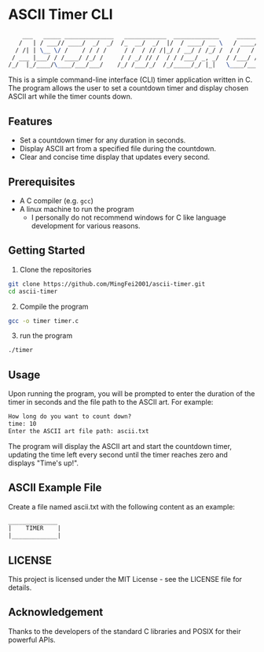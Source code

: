 # ASCII Timer CLI
```latex
    ___   _____ ______________   ____________  _____________     ________    ____
   /   | / ___// ____/  _/  _/  /_  __/  _/  |/  / ____/ __ \   / ____/ /   /  _/
  / /| | \__ \/ /    / / / /     / /  / // /|_/ / __/ / /_/ /  / /   / /    / /
 / ___ |___/ / /____/ /_/ /     / / _/ // /  / / /___/ _, _/  / /___/ /____/ /
/_/  |_/____/\____/___/___/    /_/ /___/_/  /_/_____/_/ |_|   \____/_____/___/
```
This is a simple command-line interface (CLI) timer application written in C. The program allows the user to set a countdown timer and display chosen ASCII art while the timer counts down.

## Features
- Set a countdown timer for any duration in seconds.
- Display ASCII art from a specified file during the countdown.
- Clear and concise time display that updates every second.

## Prerequisites
- A C compiler (e.g. `gcc`)
- A linux machine to run the program
    - I personally do not recommend windows for C like language development for various reasons.

## Getting Started
1. Clone the repositories
```bash
git clone https://github.com/MingFei2001/ascii-timer.git
cd ascii-timer
```
2. Compile the program
```bash
gcc -o timer timer.c
```
3. run the program
```bash
./timer
```

## Usage
Upon running the program, you will be prompted to enter the duration of the timer in seconds and the file path to the ASCII art. For example:
```txt
How long do you want to count down?
time: 10
Enter the ASCII art file path: ascii.txt
```
The program will display the ASCII art and start the countdown timer, updating the time left every second until the timer reaches zero and displays "Time's up!".

## ASCII Example File
Create a file named ascii.txt with the following content as an example:
```txt
______________
|    TIMER    |
|_____________|
```

## LICENSE
This project is licensed under the MIT License - see the LICENSE file for details.

## Acknowledgement
Thanks to the developers of the standard C libraries and POSIX for their powerful APIs.

